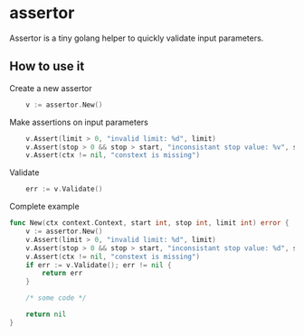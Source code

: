 # assertor

Assertor is a tiny golang helper to quickly validate input parameters.

## How to use it

Create a new assertor

```go
	v := assertor.New()
```

Make assertions on input parameters

```go
    v.Assert(limit > 0, "invalid limit: %d", limit)
    v.Assert(stop > 0 && stop > start, "inconsistant stop value: %v", stop)
    v.Assert(ctx != nil, "constext is missing")
```

Validate

```go
    err := v.Validate()
```

Complete example

```go
func New(ctx context.Context, start int, stop int, limit int) error {
	v := assertor.New()
    v.Assert(limit > 0, "invalid limit: %d", limit)
    v.Assert(stop > 0 && stop > start, "inconsistant stop value: %d", stop)
    v.Assert(ctx != nil, "constext is missing")
    if err := v.Validate(); err != nil {
        return err
    }

    /* some code */

    return nil
}
```
